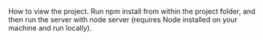 How to view the project.
Run npm install from within the project folder, and then run the server with node server
(requires Node installed on your machine and run locally).
